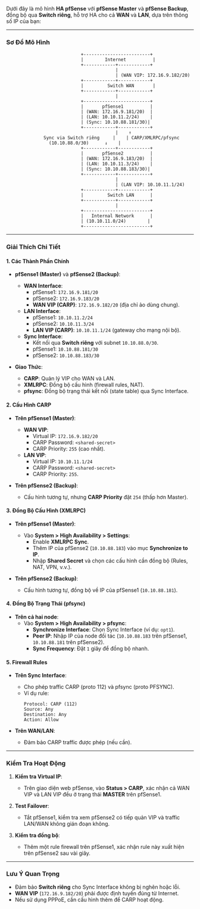 Dưới đây là mô hình **HA pfSense** với **pfSense Master** và **pfSense Backup**, đồng bộ qua **Switch riêng**, hỗ trợ HA cho cả **WAN** và **LAN**, dựa trên thông số IP của bạn:

---

### **Sơ Đồ Mô Hình**  
```
                            +-------------------------+
                            |        Internet          |
                            +------------+------------+
                                         |
                                         | (WAN VIP: 172.16.9.182/20)
                            +------------+------------+
                            |         Switch WAN       |
                            +------------+------------+
                                         |
                            +-------------------------+
                            |       pfSense1          |
                            | (WAN: 172.16.9.181/20)  |
                            | (LAN: 10.10.11.2/24)    |
                            | (Sync: 10.10.88.181/30)|
                            +------------+------------+
                                         |    ↑
              Sync via Switch riêng     |    | CARP/XMLRPC/pfsync
                (10.10.88.0/30)      ↓    |
                            +------------+------------+
                            |       pfSense2          |
                            | (WAN: 172.16.9.183/20)  |
                            | (LAN: 10.10.11.3/24)    |
                            | (Sync: 10.10.88.183/30)|
                            +------------+------------+
                                         |
                                         | (LAN VIP: 10.10.11.1/24)
                            +------------+------------+
                            |         Switch LAN      |
                            +------------+------------+
                                         |
                            +-------------------------+
                            |   Internal Network      |
                            | (10.10.11.0/24)        |
                            +-------------------------+
```

---

### **Giải Thích Chi Tiết**  

#### **1. Các Thành Phần Chính**  
- **pfSense1 (Master)** và **pfSense2 (Backup)**:  
  - **WAN Interface**:  
    - pfSense1: `172.16.9.181/20`  
    - pfSense2: `172.16.9.183/20`  
    - **WAN VIP (CARP)**: `172.16.9.182/20` (địa chỉ ảo dùng chung).  
  - **LAN Interface**:  
    - pfSense1: `10.10.11.2/24`  
    - pfSense2: `10.10.11.3/24`  
    - **LAN VIP (CARP)**: `10.10.11.1/24` (gateway cho mạng nội bộ).  
  - **Sync Interface**:  
    - Kết nối qua **Switch riêng** với subnet `10.10.88.0/30`.  
    - pfSense1: `10.10.88.181/30`  
    - pfSense2: `10.10.88.183/30`  

- **Giao Thức**:  
  - **CARP**: Quản lý VIP cho WAN và LAN.  
  - **XMLRPC**: Đồng bộ cấu hình (firewall rules, NAT).  
  - **pfsync**: Đồng bộ trạng thái kết nối (state table) qua Sync Interface.  

#### **2. Cấu Hình CARP**  
- **Trên pfSense1 (Master)**:  
  - **WAN VIP**:  
    - Virtual IP: `172.16.9.182/20`  
    - CARP Password: `<shared-secret>`  
    - CARP Priority: `255` (cao nhất).  
  - **LAN VIP**:  
    - Virtual IP: `10.10.11.1/24`  
    - CARP Password: `<shared-secret>`  
    - CARP Priority: `255`.  

- **Trên pfSense2 (Backup)**:  
  - Cấu hình tương tự, nhưng **CARP Priority** đặt `254` (thấp hơn Master).  

#### **3. Đồng Bộ Cấu Hình (XMLRPC)**  
- **Trên pfSense1 (Master)**:  
  - Vào **System > High Availability > Settings**:  
    - Enable **XMLRPC Sync**.  
    - Thêm IP của pfSense2 (`10.10.88.183`) vào mục **Synchronize to IP**.  
    - Nhập **Shared Secret** và chọn các cấu hình cần đồng bộ (Rules, NAT, VPN, v.v.).  

- **Trên pfSense2 (Backup)**:  
  - Cấu hình tương tự, đồng bộ về IP của pfSense1 (`10.10.88.181`).  

#### **4. Đồng Bộ Trạng Thái (pfsync)**  
- **Trên cả hai node**:  
  - Vào **System > High Availability > pfsync**:  
    - **Synchronize Interface**: Chọn Sync Interface (ví dụ: `opt1`).  
    - **Peer IP**: Nhập IP của node đối tác (`10.10.88.183` trên pfSense1, `10.10.88.181` trên pfSense2).  
    - **Sync Frequency**: Đặt `1` giây để đồng bộ nhanh.  

#### **5. Firewall Rules**  
- **Trên Sync Interface**:  
  - Cho phép traffic CARP (proto 112) và pfsync (proto PFSYNC).  
  - Ví dụ rule:  
    ```
    Protocol: CARP (112)  
    Source: Any  
    Destination: Any  
    Action: Allow  
    ```  

- **Trên WAN/LAN**:  
  - Đảm bảo CARP traffic được phép (nếu cần).  

---

### **Kiểm Tra Hoạt Động**  
1. **Kiểm tra Virtual IP**:  
   - Trên giao diện web pfSense, vào **Status > CARP**, xác nhận cả WAN VIP và LAN VIP đều ở trạng thái **MASTER** trên pfSense1.  

2. **Test Failover**:  
   - Tắt pfSense1, kiểm tra xem pfSense2 có tiếp quản VIP và traffic LAN/WAN không gián đoạn không.  

3. **Kiểm tra đồng bộ**:  
   - Thêm một rule firewall trên pfSense1, xác nhận rule này xuất hiện trên pfSense2 sau vài giây.  

---

### **Lưu Ý Quan Trọng**  
- Đảm bảo **Switch riêng** cho Sync Interface không bị nghẽn hoặc lỗi.  
- **WAN VIP** (`172.16.9.182/20`) phải được định tuyến đúng từ Internet.  
- Nếu sử dụng PPPoE, cần cấu hình thêm để CARP hoạt động.  